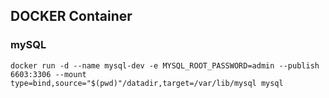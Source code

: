 ## DOCKER Container
### mySQL
``` shell
docker run -d --name mysql-dev -e MYSQL_ROOT_PASSWORD=admin --publish 6603:3306 --mount type=bind,source="$(pwd)"/datadir,target=/var/lib/mysql mysql
```